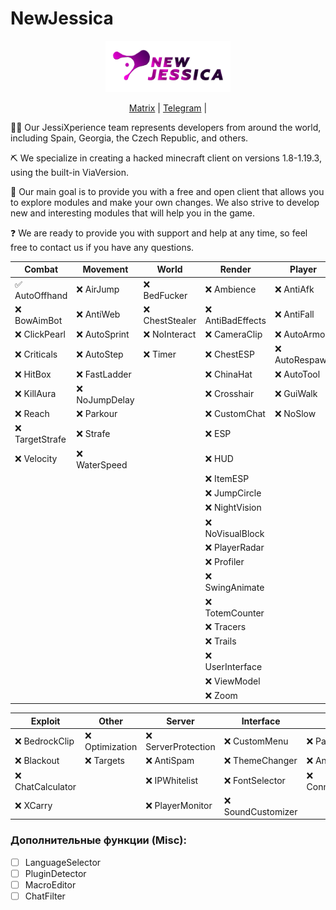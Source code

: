 # NewJessica
<div align="center">
<p>
    <img width="200" src="https://github.com/JessiXperience/NewJessica/blob/alpha/NewJessica_logo.png">
</p>

[Matrix]() |
[Telegram](https://t.me/JessiXperience) |
</div>

🧑‍💻 Our JessiXperience team represents developers from around the world, including Spain, Georgia, the Czech Republic, and others.

⛏   We specialize in creating a hacked minecraft client on versions 1.8-1.19.3, using the built-in ViaVersion.

🗽   Our main goal is to provide you with a free and open client that allows you to explore modules and make your own changes. We also strive to develop new and interesting modules that will help you in the game.

❓   We are ready to provide you with support and help at any time, so feel free to contact us if you have any questions.

| Combat                 | Movement                 | World          | Render           | Player        |
|------------------------|--------------------------|----------------|------------------|---------------|
| ✅ AutoOffhand          | ❌ AirJump                | ❌ BedFucker    | ❌ Ambience       | ❌ AntiAfk     |
| ❌ BowAimBot            | ❌ AntiWeb                | ❌ ChestStealer | ❌ AntiBadEffects | ❌ AntiFall    |
| ❌ ClickPearl           | ❌ AutoSprint             | ❌ NoInteract   | ❌ CameraClip     | ❌ AutoArmor   |
| ❌ Criticals            | ❌ AutoStep               | ❌ Timer        | ❌ ChestESP       | ❌ AutoRespawn |
| ❌ HitBox               | ❌ FastLadder             |                | ❌ ChinaHat       | ❌ AutoTool    |
| ❌ KillAura             | ❌ NoJumpDelay            |                | ❌ Crosshair      | ❌ GuiWalk     |
| ❌ Reach                | ❌ Parkour                |                | ❌ CustomChat     | ❌ NoSlow      |
| ❌ TargetStrafe         | ❌ Strafe                 |                | ❌ ESP            |               |
| ❌ Velocity             | ❌ WaterSpeed             |                | ❌ HUD            |               |
|                        |                          |                | ❌ ItemESP        |               |
|                        |                          |                | ❌ JumpCircle     |               |
|                        |                          |                | ❌ NightVision    |               |
|                        |                          |                | ❌ NoVisualBlock  |               |
|                        |                          |                | ❌ PlayerRadar    |               |
|                        |                          |                | ❌ Profiler       |               |
|                        |                          |                | ❌ SwingAnimate   |               |
|                        |                          |                | ❌ TotemCounter   |               |
|                        |                          |                | ❌ Tracers        |               |
|                        |                          |                | ❌ Trails         |               |
|                        |                          |                | ❌ UserInterface  |               |
|                        |                          |                | ❌ ViewModel      |               |
|                        |                          |                | ❌ Zoom           |               |

| Exploit          | Other          | Server             | Interface         | Network               |
|------------------|----------------|--------------------|-------------------|-----------------------|
| ❌ BedrockClip    | ❌ Optimization | ❌ ServerProtection | ❌ CustomMenu      | ❌ PacketMonitor       |
| ❌ Blackout       | ❌ Targets      | ❌ AntiSpam         | ❌ ThemeChanger    | ❌ AntiDDoS            |
| ❌ ChatCalculator |                | ❌ IPWhitelist      | ❌ FontSelector    | ❌ ConnectionOptimizer |
| ❌ XCarry         |                | ❌ PlayerMonitor    | ❌ SoundCustomizer |                       |


### Дополнительные функции (Misc):
- [ ] LanguageSelector
- [ ] PluginDetector
- [ ] MacroEditor
- [ ] ChatFilter
